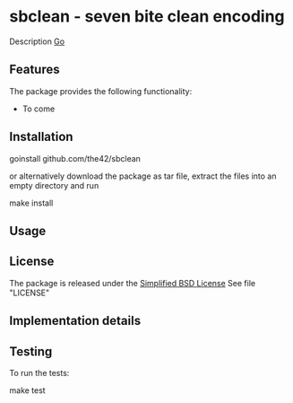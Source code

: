 sbclean - seven bite clean encoding
===================================

Description [Go](http://golang.org/)

Features
--------

The package provides the following functionality:

* To come

Installation
------------

  goinstall github.com/the42/sbclean

or alternatively download the package as tar file, extract the files into an
empty directory and run

  make install

Usage
-----


License
-------

The package is released under the [Simplified BSD
License](http://www.freebsd.org/copyright/freebsd-license.html) See file
"LICENSE"


Implementation details
----------------------


Testing
-------

To run the tests:

  make test